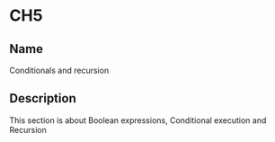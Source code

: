 # CH5

## Name
Conditionals and recursion
## Description
This section is about Boolean expressions, Conditional execution and Recursion
